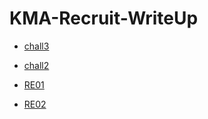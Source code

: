 # KMA-Recruit-WriteUp
- [chall3](http://https://github.com/dungbn123/KMA-Recruit-WriteUp/blob/main/Chall3.md "chall3")

- [chall2](http://https://github.com/dungbn123/KMA-Recruit-WriteUp/blob/main/Challenge2.md "chall2")

- [RE01](http://https://github.com/dungbn123/KMA-Recruit-WriteUp/blob/main/RE01.md "RE01")

- [RE02](http://https://github.com/dungbn123/KMA-Recruit-WriteUp/blob/main/RE02.md "RE02")

